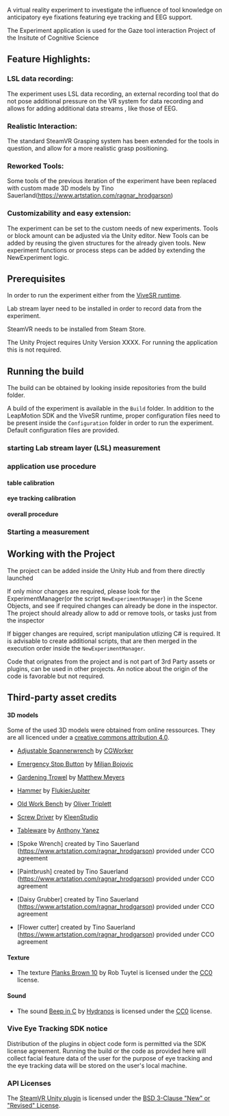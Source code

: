 A virtual reality experiment to investigate the influence of tool knowledge on anticipatory eye fixations featuring eye tracking and EEG support. 

The Experiment application is used for the Gaze tool interaction Project of the Insitute of Cognitive Science 

## Feature Highlights:

### LSL data recording: 
The experiment uses LSL data recording, an external recording tool that do not pose additional pressure on the VR system for data recording and allows for adding additional data streams , like those of EEG.

### Realistic Interaction: 
The standard SteamVR Grasping system has been extended for the tools in question, and allow for a more realistic grasp positioning.

### Reworked Tools: 
Some tools of the previous iteration of the experiment have been replaced with custom made 3D models by Tino Sauerland(https://www.artstation.com/ragnar_hrodgarson) 

### Customizability and easy extension: 
The experiment  can be set to the custom needs of new experiments. Tools or block amount can be adjusted via the Unity editor. New Tools can be added by reusing the given structures for the already given tools. New experiment functions or process steps can be added by extending the NewExperiment logic.    



## Prerequisites 

In order to run the experiment either from the [ViveSR runtime](https://developer.vive.com/resources/vive-sense/sdk/vive-eye-tracking-sdk-sranipal/). 

Lab stream layer need to be installed in order to record data from the experiment.

SteamVR needs to be installed from Steam Store.

The Unity Project requires Unity Version XXXX. For running the application this is not required.



## Running the build 

The build can be obtained by looking inside repositories from the build folder.


A build of the experiment is available in the `Build` folder. In addition to the LeapMotion SDK and the ViveSR runtime, proper configuration files need to be present inside the `Configuration` folder in order to run the experiment. Default configuration files are provided. 

### starting Lab stream layer (LSL) measurement


### application use procedure

#### table calibration

#### eye tracking calibration

#### overall procedure






### Starting a measurement 

## Working with the Project

The project can be added inside the Unity Hub and from there directly launched

If only minor changes are required, please look for the ExperimentManager(or the script `NewExperimentManager`) in the Scene Objects, and see if required changes can already be done in the inspector.
The project should already allow to add or remove  tools, or tasks just from the inspector

If bigger changes are required, script manipulation utlizing C# is required. It is advisable to create additional scripts, that are then  merged in the execution order inside the `NewExperimentManager`.

Code that orignates from the project and is not part of  3rd Party assets or plugins, can be used in other projects. An notice about the origin of the code is favorable but not required.

## Third-party asset credits 

#### 3D models
Some of the used 3D models were obtained from online ressources. They are all licenced under a [creative commons attribution 4.0](https://creativecommons.org/licenses/by/4.0/).

- [Adjustable Spannerwrench](https://sketchfab.com/3d-models/adjustable-spannerwrench-e13f98a9d7364510a65042d4c42e7a9c) by [CGWorker](https://sketchfab.com/CGWorker)
- [Emergency Stop Button](https://sketchfab.com/3d-models/emergency-stop-button-012e4809a41445ca9de17286f677fabb) by [Miljan Bojovic](https://sketchfab.com/phoenix-storms)
- [Gardening Trowel](https://sketchfab.com/3d-models/gardening-trowel-e6b0caf5e23547d88ebb458a5980e9b6) by [Matthew Meyers](https://sketchfab.com/darthobsidian)
- [Hammer](https://sketchfab.com/3d-models/hammer-2faa70b89da743d2924670ffe7d80163) by [FlukierJupiter](https://sketchfab.com/FlukierJupiter)
- [Old Work Bench](https://sketchfab.com/3d-models/old-work-bench-9fbc30ba31a546fe9370e6de2dcc0707) by [Oliver Triplett](https://sketchfab.com/OliverTriplett)
- [Screw Driver](https://sketchfab.com/3d-models/phillips-head-screw-driver-78c516b16ecc4b12bb2e6d90d031596e) by [KleenStudio](https://sketchfab.com/brandonh111121)
- [Tableware](https://sketchfab.com/3d-models/low-poly-tableware-7e3aeb6622ce4672968d8cabbb63cbd3) by [Anthony Yanez](https://sketchfab.com/paulyanez)

- [Spoke Wrench] created by Tino Sauerland (https://www.artstation.com/ragnar_hrodgarson) provided under CCO agreement
- [Paintbrush] created by Tino Sauerland (https://www.artstation.com/ragnar_hrodgarson) provided under CCO agreement
- [Daisy Grubber] created by Tino Sauerland (https://www.artstation.com/ragnar_hrodgarson) provided under CCO agreement
- [Flower cutter] created by Tino Sauerland (https://www.artstation.com/ragnar_hrodgarson) provided under CCO agreement

#### Texture 

- The texture [Planks Brown 10](https://texturehaven.com/tex/?c=wood&t=planks_brown_10) by Rob Tuytel is licensed under the [CC0](https://creativecommons.org/publicdomain/zero/1.0/) license.

#### Sound

- The sound [Beep in C](https://freesound.org/people/Hydranos/sounds/237706/) by [Hydranos](https://freesound.org/people/Hydranos/) is licensed under the [CC0](https://creativecommons.org/publicdomain/zero/1.0/) license.




### Vive Eye Tracking SDK notice
Distribution of the plugins in object code form is permitted via the SDK license agreement. Running the build or the code as provided here will collect facial feature data of the user for the purpose of eye tracking and the eye tracking data will be stored on the user's local machine.

### API Licenses

The [SteamVR Unity plugin](https://github.com/ValveSoftware/steamvr_unity_plugin) is licensed under the [BSD 3-Clause "New" or "Revised" License](https://github.com/ValveSoftware/steamvr_unity_plugin/blob/master/LICENSE).



